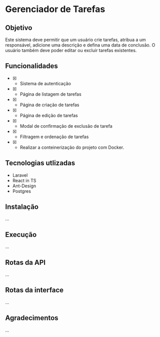 # Gerenciador de Tarefas

## Objetivo
Este sistema deve permitir que um usuário crie tarefas, atribua a um responsável, adicione uma descrição e defina uma data de conclusão. O usuário também deve poder editar ou excluir tarefas existentes.

## Funcionalidades
* [x] - Sistema de autenticação
* [x] - Página de listagem de tarefas 
* [x] - Página de criação de tarefas
* [x] - Página de edição de tarefas
* [x] - Modal de confirmação de exclusão de tarefa
* [x] - Filtragem e ordenação de tarefas
* [x] - Realizar a conteinerização do projeto com Docker.
## Tecnologias utlizadas
* Laravel
* React in TS
* Ant-Design
* Postgres
## Instalação
...
## Execução
...
## Rotas da API
...
## Rotas da interface
...
## Agradecimentos
...